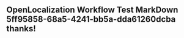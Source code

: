 <properties
ms.topic="hero-topic"
ms.test1="hero-topic"
ms.test2="test"/>

## OpenLocalization Workflow Test MarkDown 5ff95858-68a5-4241-bb5a-dda61260dcba thanks!
